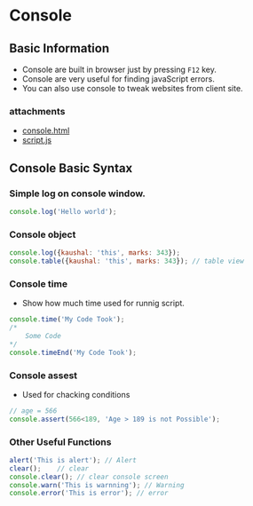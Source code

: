 # Console

## Basic Information

* Console are built in browser just by pressing `F12` key.
* Console are very useful for finding javaScript errors.
* You can also use console to tweak websites from client site.

### attachments

* [console.html](console.html)
* [script.js](script.js)


## Console Basic Syntax

### Simple log on console window.

```JavaScript
console.log('Hello world');
```

### Console object

```JavaScript
console.log({kaushal: 'this', marks: 343});
console.table({kaushal: 'this', marks: 343}); // table view
```

### Console time

* Show how much time used for runnig script.

```JavaScript
console.time('My Code Took');
/*
    Some Code
*/
console.timeEnd('My Code Took');
```

### Console assest

* Used for chacking conditions

```JavaScript
// age = 566
console.assert(566<189, 'Age > 189 is not Possible');
```

### Other Useful Functions

```JavaScript
alert('This is alert'); // Alert
clear();    // clear
console.clear(); // clear console screen
console.warn('This is warnning'); // Warning
console.error('This is error'); // error
```

